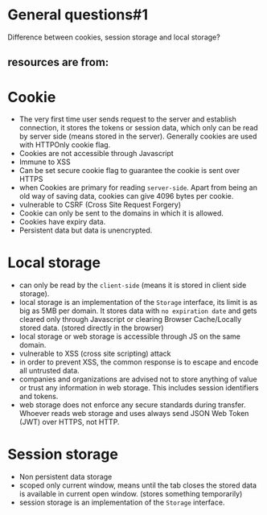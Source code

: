 # General questions#1

Difference between cookies, session storage and local storage?

resources are from:
-

# Cookie

- The very first time user sends request to the server and establish connection, it stores the tokens or session data, which only can be read by server side (means stored in the server). Generally cookies are used with HTTPOnly cookie flag.
- Cookies are not accessible through Javascript
- Immune to XSS
-  Can be set secure cookie flag to guarantee the cookie is sent over HTTPS
-  when Cookies are primary for reading `server-side`. Apart from being an old way of saving data, cookies can give 4096 bytes per cookie.
-  vulnerable to CSRF (Cross Site Request Forgery)
-  Cookie can only be sent to the domains in which it is allowed.
- Cookies have expiry data.
- Persistent data but data is unencrypted.
# Local storage
- can only be read by the `client-side` (means it is stored in client side storage). 
- local storage is an implementation of the `Storage` interface, its limit is as big as 5MB per domain. It stores data with `no expiration date` and gets cleared only through Javascript or clearing Browser Cache/Locally stored data. (stored directly in the browser)
- local storage or web storage is accessible through JS on the same domain.
- vulnerable to XSS (cross site scripting) attack
- in order to prevent XSS, the common response is to escape and encode all untrusted data. 
- companies and organizations are advised not to store anything of value or trust any information in web storage. This includes session identifiers and tokens.
- web storage does not enforce any secure standards during transfer. Whoever reads web storage and uses always send JSON Web Token (JWT) over HTTPS, not HTTP.

# Session storage
- Non persistent data storage
- scoped only current window, means until the tab closes the stored data is available in current open window. (stores something temporarily)
- session storage is an implementation of the `Storage` interface.
